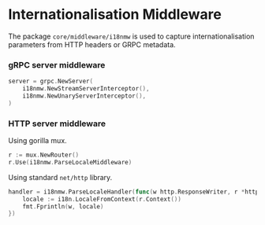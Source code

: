 # Internationalisation Middleware
The package `core/middleware/i18nmw` is used to capture internationalisation parameters from HTTP headers or GRPC metadata.

### gRPC server middleware

```go
server = grpc.NewServer(
    i18nmw.NewStreamServerInterceptor(),
    i18nmw.NewUnaryServerInterceptor(),
)
```

### HTTP server middleware
Using gorilla mux.

```go
r := mux.NewRouter()
r.Use(i18nmw.ParseLocaleMiddleware)
```

Using standard `net/http` library.

```go
handler = i18nmw.ParseLocaleHandler(func(w http.ResponseWriter, r *http.Request) {
    locale := i18n.LocaleFromContext(r.Context())
    fmt.Fprintln(w, locale)
})
```
